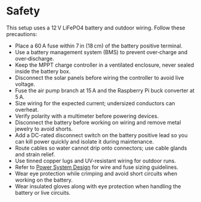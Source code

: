 # Safety

This setup uses a 12 V LiFePO4 battery and outdoor wiring. Follow these precautions:

- Place a 60 A fuse within 7 in (18 cm) of the battery positive terminal.
- Use a battery management system (BMS) to prevent over‑charge and over‑discharge.
- Keep the MPPT charge controller in a ventilated enclosure, never sealed inside the battery box.
- Disconnect the solar panels before wiring the controller to avoid live voltage.
- Fuse the air pump branch at 15 A and the Raspberry Pi buck converter at 5 A.
- Size wiring for the expected current; undersized conductors can overheat.
- Verify polarity with a multimeter before powering devices.
- Disconnect the battery before working on wiring and remove metal jewelry to avoid shorts.
- Add a DC-rated disconnect switch on the battery positive lead so you can kill power quickly and isolate it during maintenance.
- Route cables so water cannot drip onto connectors; use cable glands and strain relief.
- Use tinned copper lugs and UV-resistant wiring for outdoor runs.
- Refer to [Power System Design](power_system_design.md) for wire and fuse sizing guidelines.
- Wear eye protection while crimping and avoid short circuits when working on the battery.
- Wear insulated gloves along with eye protection when handling the battery or live circuits.
